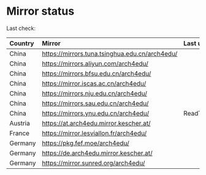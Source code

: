 <script src="./time.js"></script>
# Mirror status
Last check: <script type="text/javascript">localize(1685031777.078769);</script>

|Country|Mirror|Last update|
|:------|:-----|:----------|
|China|https://mirrors.tuna.tsinghua.edu.cn/arch4edu/|<script type="text/javascript">localize(1684996333);</script>|
|China|https://mirrors.aliyun.com/arch4edu/|<script type="text/javascript">localize(1684953140);</script>|
|China|https://mirrors.bfsu.edu.cn/arch4edu/|<script type="text/javascript">localize(1684996333);</script>|
|China|https://mirror.iscas.ac.cn/arch4edu/|<script type="text/javascript">localize(1684996333);</script>|
|China|https://mirrors.nju.edu.cn/arch4edu/|<script type="text/javascript">localize(1684953140);</script>|
|China|https://mirrors.sau.edu.cn/arch4edu/|<script type="text/javascript">localize(1673850842);</script>|
|China|https://mirrors.ynu.edu.cn/arch4edu/|ReadTimeout|
|Austria|https://at.arch4edu.mirror.kescher.at/|<script type="text/javascript">localize(1684996333);</script>|
|France|https://mirror.lesviallon.fr/arch4edu/|<script type="text/javascript">localize(1684996333);</script>|
|Germany|https://pkg.fef.moe/arch4edu/|<script type="text/javascript">localize(1684996333);</script>|
|Germany|https://de.arch4edu.mirror.kescher.at/|<script type="text/javascript">localize(1684996333);</script>|
|Germany|https://mirror.sunred.org/arch4edu/|<script type="text/javascript">localize(1684996333);</script>|

<script src="./tablefilter/tablefilter.js"></script>
<script src="./table.js"></script>